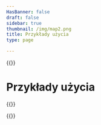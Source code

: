 ```yaml
---
HasBanner: false
draft: false
sidebar: true
thumbnail: /img/map2.png
title: Przykłady użycia
type: page

---
```

{{<content-start >}}
# Przykłady użycia
{{<usecases >}}

{{<content-end >}}
